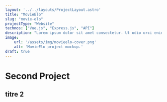 ```yaml
---
layout: '../../layouts/ProjectLayout.astro'
title: "MovieElo"
slug: "movie-elo"
projectType: "Website"
technos: ["Vue.js", "Express.js", "API"]
description: "Lorem ipsum dolor sit amet consectetur. Ut odio orci enim sed. Aliquet vulputate adipiscing proin curabitur pulvinar ac a scelerisque. Odio lobortis."
image:
    url: '/assets/img/movieelo-cover.png' 
    alt: 'MovieElo project mockup.'
draft: true
---
```


# Second Project

## titre 2